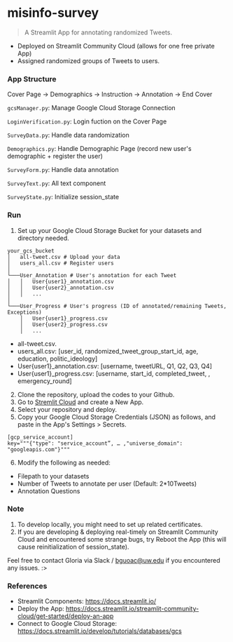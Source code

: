 # misinfo-survey

> A Streamlit App for annotating randomized Tweets.


- Deployed on Streamlit Community Cloud (allows for one free private App)
- Assigned randomized groups of Tweets to users.


### App Structure

Cover Page -> Demographics -> Instruction -> Annotation -> End Cover

`gcsManager.py`: Manage Google Cloud Storage Connection 

`LoginVerification.py`: Login fuction on the Cover Page

`SurveyData.py`: Handle data randomization

`Demographics.py`: Handle Demographic Page (record new user's demographic + register the user)

`SurveyForm.py`: Handle data annotation

`SurveyText.py`: All text component

`SurveyState.py`: Initialize session_state

### Run

1. Set up your Google Cloud Storage Bucket for your datasets and directory needed.

```
your_gcs_bucket
│   all-tweet.csv # Upload your data
│   users_all.csv # Register users
│
└───User_Annotation # User's annotation for each Tweet
│   │   User{user1}_annotation.csv
│   │   User{user2}_annotation.csv
│   │   ...
│   
└───User_Progress # User's progress (ID of annotated/remaining Tweets, Exceptions)
    │   User{user1}_progress.csv
    │   User{user2}_progress.csv
    │   ... 
```

- all-tweet.csv.
- users_all.csv: [user_id, randomized_tweet_group_start_id, age, education, politic_ideology]
- User{user1}_annotation.csv: [username, tweetURL, Q1, Q2, Q3, Q4]
- User{user1}_progress.csv: [username, start_id, completed_tweet, , emergency_round]


2. Clone the repository, upload the codes to your Github.
3. Go to [Stremlit Cloud](https://share.streamlit.io/) and create a New App.
4. Select your repository and deploy.
5. Copy your Google Cloud Storage Credentials (JSON) as follows, and paste in the App's Settings > Secrets.

```
[gcp_service_account]
key="""{"type": "service_account”, … ,"universe_domain": "googleapis.com"}"""
```

6. Modify the following as needed:
-  Filepath to your datasets
-  Number of Tweets to annotate  per user (Default: 2*10Tweets)
-  Annotation Questions


### Note

1. To develop locally, you might need to set up related certificates. 
2. If you are developing & deploying real-timely on Streamlit Community Cloud and encountered some strange bugs, try Reboot the App (this will cause reinitialization of session_state).

Feel free to contact Gloria via Slack / bguoac@uw.edu if you encountered any issues. :>

### References
- Streamlit Components: https://docs.streamlit.io/
- Deploy the App: https://docs.streamlit.io/streamlit-community-cloud/get-started/deploy-an-app
- Connect to Google Cloud Storage: https://docs.streamlit.io/develop/tutorials/databases/gcs